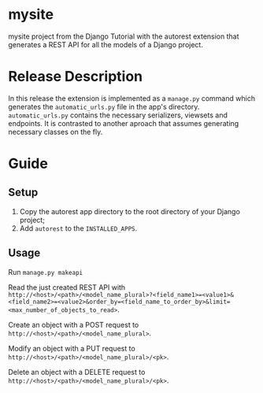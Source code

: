 # mysite
mysite project from the Django Tutorial with the autorest extension that generates a REST API for all the models of a Django project.
# Release Description
In this release the extension is implemented as a ```manage.py``` command which generates the ```automatic_urls.py``` file in the app's directory. ```automatic_urls.py``` contains the necessary serializers, viewsets and endpoints. It is contrasted to another aproach that assumes generating necessary classes on the fly.
# Guide
## Setup
1. Copy the autorest app directory to the root directory of your Django project;
2. Add ```autorest``` to the ```INSTALLED_APPS```.
## Usage
Run ```manage.py makeapi```

Read the just created REST API with ```http://<host>/<path>/<model_name_plural>?<field_name1>=<value1>&<field_name2>=<value2>&order_by=<field_name_to_order_by>&limit=<max_number_of_objects_to_read>```.

Create an object with a POST request to ```http://<host>/<path>/<model_name_plural>```.

Modify an object with a PUT request to ```http://<host>/<path>/<model_name_plural>/<pk>```.

Delete an object with a DELETE request to ```http://<host>/<path>/<model_name_plural>/<pk>```. 

